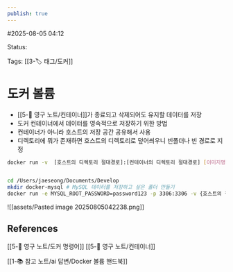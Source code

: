 ```yaml
---
publish: true
---
```

#2025-08-05 04:12

Status: 

Tags: [[3-🏷️ 태그/도커]]

# 도커 볼륨
- [[5-💎 영구 노트/컨테이너]]가 종료되고 삭제되어도 유지할 데이터를 저장
- 도커 컨테이너에서 데이터를 영속적으로 저장하기 위한 방법
- 컨테이너가 아니라 호스트의 저장 공간 공유해서 사용
- 디렉토리에 뭐가 존재하면 호스트의 디렉토리로 덮어씌우니 빈폴더나 빈 경로로 지정
```bash
docker run -v  [호스트의 디렉토리 절대경로]:[컨테이너의 디렉토리 절대경로] [이미지명]:[태그명]


cd /Users/jaeseong/Documents/Develop 
mkdir docker-mysql # MySQL 데이터를 저장하고 싶은 폴더 만들기 
docker run -e MYSQL_ROOT_PASSWORD=password123 -p 3306:3306 -v {호스트의 절대경로}/mysql_data:/var/lib/my 
```
![[assets/Pasted image 20250805042238.png]]
## References
[[5-💎 영구 노트/도커 명령어]]
[[5-💎 영구 노트/컨테이너]]

[[1-📚 참고 노트/ai 답변/Docker 볼륨 핸드북]]